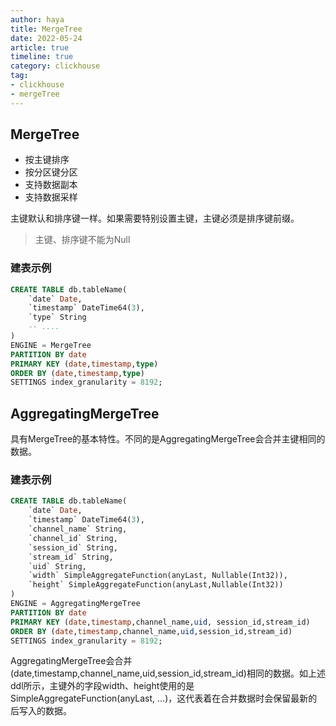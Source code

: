 ```yaml
---
author: haya
title: MergeTree
date: 2022-05-24
article: true
timeline: true
category: clickhouse
tag:
- clickhouse
- mergeTree
---
```



## MergeTree

- 按主键排序
- 按分区键分区
- 支持数据副本
- 支持数据采样

主键默认和排序键一样。如果需要特别设置主键，主键必须是排序键前缀。
> 主键、排序键不能为Null

### 建表示例
```sql
CREATE TABLE db.tableName(
    `date` Date,
    `timestamp` DateTime64(3),
    `type` String
    -- ....
)
ENGINE = MergeTree
PARTITION BY date
PRIMARY KEY (date,timestamp,type)
ORDER BY (date,timestamp,type)
SETTINGS index_granularity = 8192;
```


## AggregatingMergeTree
具有MergeTree的基本特性。不同的是AggregatingMergeTree会合并主键相同的数据。

### 建表示例
```sql
CREATE TABLE db.tableName(
    `date` Date,
    `timestamp` DateTime64(3),
    `channel_name` String,
    `channel_id` String,
    `session_id` String,
    `stream_id` String,
    `uid` String,
    `width` SimpleAggregateFunction(anyLast, Nullable(Int32)),
    `height` SimpleAggregateFunction(anyLast,Nullable(Int32))
)
ENGINE = AggregatingMergeTree
PARTITION BY date
PRIMARY KEY (date,timestamp,channel_name,uid, session_id,stream_id)
ORDER BY (date,timestamp,channel_name,uid,session_id,stream_id)
SETTINGS index_granularity = 8192;
```
AggregatingMergeTree会合并(date,timestamp,channel_name,uid,session_id,stream_id)相同的数据。如上述ddl所示，主键外的字段width、height使用的是SimpleAggregateFunction(anyLast, ...)，这代表着在合并数据时会保留最新的后写入的数据。

